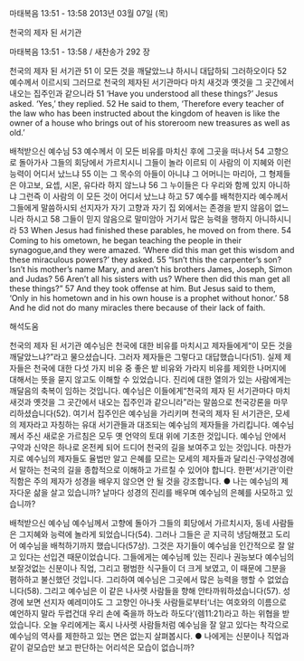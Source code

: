 마태복음 13:51 - 13:58 
2013년 03월 07일 (목)

천국의 제자 된 서기관



마태복음 13:51 - 13:58 / 새찬송가 292 장


천국의 제자 된 서기관
51 이 모든 것을 깨달았느냐 하시니 대답하되 그러하오이다 52 예수께서 이르시되 그러므로 천국의
제자된 서기관마다 마치 새것과 옛것을 그 곳간에서 내오는 집주인과 같으니라
51 ‘Have you understood all these things?’ Jesus asked. ‘Yes,’ they replied. 52 He said to them, ‘Therefore every teacher of the law who has been instructed about the kingdom of heaven is like the owner of a house who brings out of his storeroom new treasures as well as old.’

배척받으신 예수님
53 예수께서 이 모든 비유를 마치신 후에 그곳을 떠나서 54 고향으로 돌아가사 그들의 회당에서 가르치시니 그들이 놀라 이르되 이 사람의 이 지혜와 이런 능력이 어디서 났느냐 55 이는 그 목수의 아들이 아니냐 그 어머니는 마리아, 그 형제들은 야고보, 요셉, 시몬, 유다라 하지 않느냐 56 그 누이들은 다 우리와 함께 있지 아니하냐 그런즉 이 사람의 이 모든 것이 어디서 났느냐 하고 57 예수를 배척한지라 예수께서 그들에게 말씀하시되 선지자가 자기 고향과 자기 집 외에서는 존경을 받지 않음이 없느니라 하시고 58 그들이 믿지 않음으로 말미암아 거기서 많은 능력을 행하지 아니하시니라
53 When Jesus had finished these parables, he moved on from there. 54 Coming to his ometown, he began teaching the people in their synagogue,and they were amazed. ‘Where did this man get this wisdom and these miraculous powers?’ they asked. 55 “Isn’t this the carpenter’s son? Isn’t his mother’s name Mary, and aren’t his brothers James, Joseph, Simon and
Judas? 56 Aren’t all his sisters with us? Where then did this man get all these things?” 57 And they took offense at him. But Jesus said to them, ‘Only in his hometown and in his own house is a prophet without honor.’ 58 And he did not do many miracles there because of their lack of faith.

해석도움





천국의 제자 된 서기관
예수님은 천국에 대한 비유를 마치시고 제자들에게“이 모든 것을 깨달았느냐?”라고 물으셨습니다. 그러자 제자들은 그렇다고 대답했습니다(51). 실제 제자들은 천국에 대한 다섯 가지 비유 중 좋은 밭 비유와 가라지 비유를 제외한 나머지에 대해서는 뜻을 묻지 않고도 이해할 수 있었습니다. 진리에 대한 열의가 있는 사람에게는 깨달음의 축복이 임하는 것입니다. 예수님은 이들에게“천국의 제자 된 서기관마다 마치 새것과 옛것을 그 곳간에서 내오는 집주인과 같으니라”라는 말씀으로 천국강론을 마무리하셨습니다(52). 여기서 집주인은 예수님을 가리키며 천국의 제자 된 서기관은, 모세의 제자라고 자칭하는 유대 서기관들과 대조되는 예수님의 제자들을 가리킵니다. 예수님께서 주신 새로운 가르침은 모두 옛 언약의 토대 위에 기초한 것입니다. 예수님 안에서 구약과 신약은 하나로 온전케 되어 드디어 천국의 길을 보여주고 있는 것입니다. 마찬가지로 예수님의 제자들도 율법만 알고 은혜를 모르는 모세의 제자들과 달리신·구약성경에서 말하는 천국의 길을 종합적으로 이해하고 가르칠 수 있어야 합니다. 한편‘서기관’이란 직함은 주의 제자가 성경을 배우지 않으면 안 될 것을 강조합니다.
● 나는 예수님의 제자다운 삶을 살고 있습니까? 날마다 성경의 진리를 배우며 예수님의 은혜를 사모하고 있습니까?

배척받으신 예수님 
예수님께서 고향에 돌아가 그들의 회당에서 가르치시자, 동네 사람들은 그지혜와 능력에 놀라게 되었습니다(54). 그러나 그들은 곧 지극히 냉담해졌고 도리어 예수님을 배척하기까지 했습니다(57상). 그것은 자기들이 예수님을 인간적으로 잘 알고 있다는 선입견 때문이었습니다. 그들에게는 예수님께 있는 진리나 권능보다 예수님의 보잘것없는 신분이나 직업, 그리고 평범한 식구들이 더 크게 보였고, 이 때문에 그분을 폄하하고 불신했던 것입니다. 그리하여 예수님은 그곳에서 많은 능력을 행할 수 없었습니다(58). 그리고 예수님은 이 같은 나사렛 사람들을 향해 안타까워하셨습니다(57). 성경에 보면 선지자 예레미야도 그 고향인 아나돗 사람들로부터‘너는 여호와의 이름으로 예언하지 말라 두렵건대 우리 손에 죽을까 하노라 하도다’(렘11:21)라고 하는 위협을 받았습니다. 오늘 우리에게는 혹시 나사렛 사람들처럼 예수님을 잘 알고 있다는 착각으로 예수님의 역사를 제한하고 있는 면은 없는지 살펴봅시다.
● 나에게는 신분이나 직업과 같이 겉모습만 보고 판단하는 어리석은 모습이 없습니까?